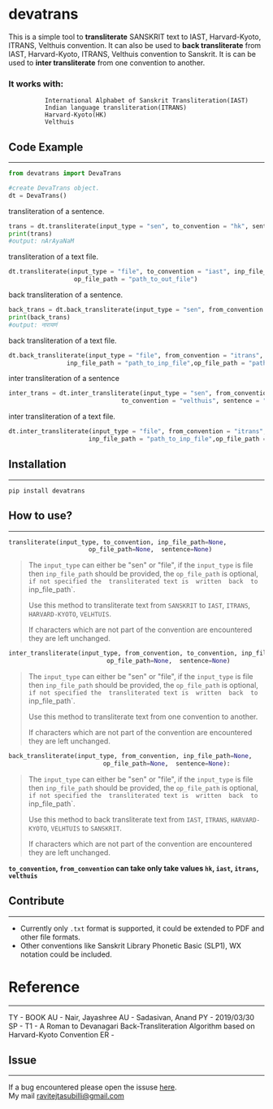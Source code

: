 # devatrans

This is a simple tool to **transliterate** SANSKRIT text  to IAST, Harvard-Kyoto, ITRANS, Velthuis convention. It can also be used to **back transliterate** from IAST, Harvard-Kyoto, ITRANS, Velthuis convention to Sanskrit. It is can be used to **inter transliterate** from one convention to another.


### It works with:
              International Alphabet of Sanskrit Transliteration(IAST)
              Indian language transliteration(ITRANS)
              Harvard-Kyoto(HK)
              Velthuis

## Code Example
____

```python
from devatrans import DevaTrans

#create DevaTrans object.
dt = DevaTrans()
```

transliteration of a sentence.
```python
trans = dt.transliterate(input_type = "sen", to_convention = "hk", sentence = "नारायणं")
print(trans)
#output: nArAyaNaM
```

transliteration of a text file.
```python
dt.transliterate(input_type = "file", to_convention = "iast", inp_file_path = "path_to_inp_file",
                  op_file_path = "path_to_out_file")
```    

back transliteration of a sentence.
```python
back_trans = dt.back_transliterate(input_type = "sen", from_convention = "hk", sentence = "nArAyaNaM")
print(back_trans)
#output: नारायणं
```

back transliteration of a text file.
```python
dt.back_transliterate(input_type = "file", from_convention = "itrans",
                inp_file_path = "path_to_inp_file",op_file_path = "path_to_out_file")                 
```

inter transliteration of a sentence
```python
inter_trans = dt.inter_transliterate(input_type = "sen", from_convention = "hk",
                               to_convention = "velthuis", sentence = "nArAyaNaM")
```

inter transliteration of a text file.
```python
dt.inter_transliterate(input_type = "file", from_convention = "itrans",to_convention = "iast",
                      inp_file_path = "path_to_inp_file",op_file_path = "path_to_out_file")
 ```



## Installation
_ _ _ _
`pip install devatrans`

## How to use?
_ _ _ _ _
```python
transliterate(input_type, to_convention, inp_file_path=None,
                      op_file_path=None,  sentence=None)
 ```

 >The  `input_type` can  either  be  "sen"  or  "file",  if  the  `input_type`  is file  then
 >`inp_file_path`  should  be  provided, the `op_file_path` is optional,
 >` if not specified the  transliterated text is  written  back  to  `inp_file_path`.
 >
 > Use  this  method  to  transliterate text  from `SANSKRIT` to `IAST`, `ITRANS`, `HARVARD-KYOTO`, `VELHTUIS`.
 >
 > If  characters  which  are  not  part  of  the  convention  are  encountered  they  are   left  unchanged.

 ```python
 inter_transliterate(input_type, from_convention, to_convention, inp_file_path=None,
                            op_file_path=None,  sentence=None)
 ```

 > The  `input_type` can  either  be  "sen"  or  "file",  if  the  `input_type`  is file  then
 > `inp_file_path`  should   be   provided,  the  `op_file_path` is optional,
 > ` if not specified the  transliterated text is  written  back  to  `inp_file_path`.
 >
 > Use  this  method to transliterate text  from one convention to another.
 >
 > If characters which are not part of the convention are encountered they are  left  unchanged.

 ```python
 back_transliterate(input_type, from_convention, inp_file_path=None,
                           op_file_path=None,  sentence=None):
 ```
 >The  `input_type` can  either  be  "sen"  or  "file",  if  the  `input_type`  is file  then
 >`inp_file_path`  should  be  provided, the `op_file_path` is optional,
 >` if not specified the  transliterated text is  written  back  to  `inp_file_path`.
 >
 > Use  this  method  to  back transliterate text  from  `IAST`, `ITRANS`, `HARVARD-KYOTO`, `VELHTUIS` to `SANSKRIT`.
 >
 > If  characters  which  are  not  part  of  the  convention  are  encountered  they  are   left  unchanged.


 **`to_convention`, `from_convention` can take only take values `hk`, `iast`, `itrans`, `velthuis`**

 ## Contribute
 _ _ _ _ _ _
 * Currently only `.txt` format is supported, it could be extended to PDF and other file formats.
 * Other conventions like Sanskrit Library Phonetic Basic (SLP1), WX notation could be included.

 # Reference
 _ _ _ _
 TY  - BOOK
AU  - Nair, Jayashree
AU  - Sadasivan, Anand
PY  - 2019/03/30
SP  -
T1  - A Roman to Devanagari Back-Transliteration Algorithm based on Harvard-Kyoto Convention
ER  -

## Issue
_ _ _ _ _
If a bug encountered please open the issuse [here](https://github.com/RaviTeja51/devatrans/issues).\
My mail ravitejtasubilli@gmail.com
